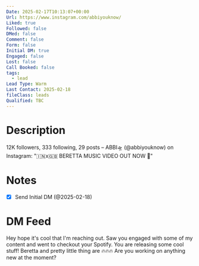 ```yaml
---
Date: 2025-02-17T10:13:07+00:00
Url: https://www.instagram.com/abbiyouknow/
Liked: true
Followed: false
DMed: false
Comment: false
Form: false
Initial DM: true
Engaged: false
Lost: false
Call Booked: false
tags:
  - lead
Lead Type: Warm
Last Contact: 2025-02-18
fileClass: leads
Qualified: TBC
---
```

# Description
12K followers, 333 following, 29 posts – ABBI🛸 (@abbiyouknow) on Instagram: "🇮🇳x🇬🇧 
BERETTA MUSIC VIDEO OUT NOW 📍"
# Notes
- [x] Send Initial DM (@2025-02-18)
# DM Feed
Hey hope it's cool that I'm reaching out. Saw you engaged with some of my content and went to checkout your Spotify. You are releasing some cool stuff! Beretta and pretty little thing are 🔥🔥🔥 Are you working on anything new at the moment?